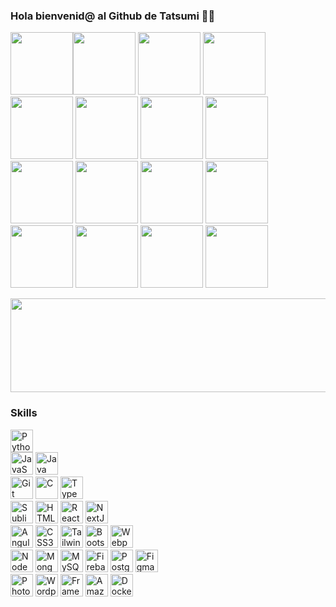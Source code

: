 ### Hola bienvenid@ al Github de Tatsumi 👋😄
<img class=" imga " src="https://media3.giphy.com/media/39BEINr27NNo9FnRAD/giphy.webp?cid=ecf05e473o6oaf8ml5m58yn7h8coa98hrxdgzzigpcdlkdrz&ep=v1_gifs_search&rid=giphy.webp&ct=g" width="100px " height="100" ><img class=" imga " src="https://media0.giphy.com/media/v1.Y2lkPTc5MGI3NjExYjc1MTljamwxbGxlNDhpeXNpbGpveGhqdDd2bW5tY3dpNjNkZ2FpcSZlcD12MV9naWZzX3NlYXJjaCZjdD1n/uHWzPe1dPgkEj2UXZb/giphy.webp" width="100px " height="100" >
<img class=" imga " src="https://media3.giphy.com/media/v1.Y2lkPTc5MGI3NjExYjc1MTljamwxbGxlNDhpeXNpbGpveGhqdDd2bW5tY3dpNjNkZ2FpcSZlcD12MV9naWZzX3NlYXJjaCZjdD1n/BDSZj7aLlvE7MXa90V/giphy.webp" width="100px " height="100" >
<img class=" imga " src="https://media1.giphy.com/media/gm847x3P3bJFhmwhxT/200.webp?cid=790b7611b7519cjl1lle48iysiljoxhjt7vmnmcwi63dgaiq&ep=v1_gifs_search&rid=200.webp&ct=g" width="100px " height="100" >
<img class=" imga " src="https://media1.giphy.com/media/3mJEekHXkjSCnWGTym/200.webp?cid=ecf05e47efdbp28alm9ekzdo7sjgewo9yxk9dblw0qaispvt&ep=v1_gifs_search&rid=200.webp&ct=g" width="100px " height="100" >
<img class=" imga " src="https://media1.giphy.com/media/3o6ZsZwsU65E0qcok8/giphy.webp?cid=ecf05e47vi5dc01lzpz3c2oifv2x2rublnq9mxgstsquaxw6&ep=v1_gifs_search&rid=giphy.webp&ct=g" width="100px " height="100" >
<img class=" imga " src="https://media1.giphy.com/media/IBawXRqkcH4ALM4ets/giphy.webp?cid=ecf05e47vi5dc01lzpz3c2oifv2x2rublnq9mxgstsquaxw6&ep=v1_gifs_search&rid=giphy.webp&ct=g" width="100px " height="100" >
<img class=" imga " src="https://media2.giphy.com/media/8XksvbhGUWKl2/giphy.webp?cid=ecf05e47guxdzujfcykz8ms7ebngt8v422qiurrjn2kzhdp9&ep=v1_gifs_search&rid=giphy.webp&ct=g" width="100px " height="100" > <!-- asd -->
<img class=" imga " src="https://media0.giphy.com/media/aDu75yr47iWvlwhBFa/giphy.webp?cid=ecf05e47jqch35ct672hsh67ivdfe3v8tu0j5js9axuwylt3&ep=v1_gifs_search&rid=giphy.webp&ct=g" width="100px " height="100" >
<img class=" imga " src="https://media2.giphy.com/media/lSpzYD1dQqnyDBay4n/giphy.webp?cid=ecf05e47rpd8usfm4wsbbjyan4q1gvq33ll2wcc4znnf5go8&ep=v1_gifs_search&rid=giphy.webp&ct=g" width="100px " height="100" >
<img class=" imga " src="https://media4.giphy.com/media/uSWjDaqhuJoAGzxbQK/giphy.webp?cid=ecf05e47dkqpxyn3sllcoy8xoaxfk27mo4gja3rxbiydygyl&ep=v1_gifs_search&rid=giphy.webp&ct=g" width="100px " height="100" >
<img class=" imga " src="https://media4.giphy.com/media/CLGi9Twe180EbNY2lK/giphy.webp?cid=ecf05e47famjwgrzjrlomqlz4gxt47llx1isbynt07p5dqem&ep=v1_gifs_search&rid=giphy.webp&ct=g" width="100px " height="100" >
<img class=" imga " src="https://media1.giphy.com/media/sLq0FbsrbGZhreiVJK/giphy.webp?cid=ecf05e47famjwgrzjrlomqlz4gxt47llx1isbynt07p5dqem&ep=v1_gifs_search&rid=giphy.webp&ct=g" width="100px " height="100" >
<img class=" imga " src="https://media0.giphy.com/media/cPZdap8PGhSvABr6xW/giphy.webp?cid=ecf05e47dx0bom11866rbbwue132zggbvt4bwyujhq67l61i&ep=v1_gifs_search&rid=giphy.webp&ct=g" width="100px " height="100" >
<img class=" imga " src="https://media4.giphy.com/media/ViHG6N1Zhq1A7tDwbF/giphy.webp?cid=ecf05e47dx0bom11866rbbwue132zggbvt4bwyujhq67l61i&ep=v1_gifs_search&rid=giphy.webp&ct=g" width="100px " height="100" >
<img class=" imga " src="https://media2.giphy.com/media/7eUfR3hhYgfdFC3sw1/giphy.webp?cid=ecf05e47famjwgrzjrlomqlz4gxt47llx1isbynt07p5dqem&ep=v1_gifs_search&rid=giphy.webp&ct=g" width="100px " height="100" >

<img class=" imga " src="https://media2.giphy.com/media/v1.Y2lkPTc5MGI3NjExYm9mNW0yMHk4MDkzaTQybDE2MnhxbzVyNmp2cGo0c3RsenpkZTZuYiZlcD12MV9pbnRlcm5hbF9naWZfYnlfaWQmY3Q9Zw/ckr4W2ppxPBeIF8dx4/giphy.webp" width="900px " height="150">



### Skills <p align="right">
<a href="https://www.python.org/" target="_blank" rel="noreferrer"><img src="https://raw.githubusercontent.com/danielcranney/readme-generator/main/public/icons/skills/python-colored.svg" width="36" height="36" alt="Python" /></a><br>
<a href="https://developer.mozilla.org/en-US/docs/Web/JavaScript" target="_blank" rel="noreferrer"><img src="https://raw.githubusercontent.com/danielcranney/readme-generator/main/public/icons/skills/javascript-colored.svg" width="36" height="36" alt="JavaScript" /></a>
<a href="https://www.oracle.com/java/" target="_blank" rel="noreferrer"><img src="https://raw.githubusercontent.com/danielcranney/readme-generator/main/public/icons/skills/java-colored.svg" width="36" height="36" alt="Java" /></a><br>
<a href="https://git-scm.com/" target="_blank" rel="noreferrer"><img src="https://raw.githubusercontent.com/danielcranney/readme-generator/main/public/icons/skills/git-colored.svg" width="36" height="36" alt="Git" /></a>
<a href="https://docs.microsoft.com/en-us/cpp/?view=msvc-170" target="_blank" rel="noreferrer"><img src="https://raw.githubusercontent.com/danielcranney/readme-generator/main/public/icons/skills/c-colored.svg" width="36" height="36" alt="C" /></a>
<a href="https://www.typescriptlang.org/" target="_blank" rel="noreferrer"><img src="https://raw.githubusercontent.com/danielcranney/readme-generator/main/public/icons/skills/typescript-colored.svg" width="36" height="36" alt="TypeScript" /></a><br>
<a href="https://www.sublimetext.com/index2" target="_blank" rel="noreferrer"><img src="https://raw.githubusercontent.com/danielcranney/readme-generator/main/public/icons/skills/sublimetext.svg" width="36" height="36" alt="Sublime Text" /></a>
<a href="https://developer.mozilla.org/en-US/docs/Glossary/HTML5" target="_blank" rel="noreferrer"><img src="https://raw.githubusercontent.com/danielcranney/readme-generator/main/public/icons/skills/html5-colored.svg" width="36" height="36" alt="HTML5" /></a>
<a href="https://reactjs.org/" target="_blank" rel="noreferrer"><img src="https://raw.githubusercontent.com/danielcranney/readme-generator/main/public/icons/skills/react-colored.svg" width="36" height="36" alt="React" /></a>
<a href="https://nextjs.org/docs" target="_blank" rel="noreferrer"><img src="https://raw.githubusercontent.com/danielcranney/readme-generator/main/public/icons/skills/nextjs-colored.svg" width="36" height="36" alt="NextJs" /></a><br>
<a href="https://angular.io/" target="_blank" rel="noreferrer"><img src="https://raw.githubusercontent.com/danielcranney/readme-generator/main/public/icons/skills/angularjs-colored.svg" width="36" height="36" alt="Angular" /></a>
<a href="https://www.w3.org/TR/CSS/#css" target="_blank" rel="noreferrer"><img src="https://raw.githubusercontent.com/danielcranney/readme-generator/main/public/icons/skills/css3-colored.svg" width="36" height="36" alt="CSS3" /></a>
<a href="https://tailwindcss.com/" target="_blank" rel="noreferrer"><img src="https://raw.githubusercontent.com/danielcranney/readme-generator/main/public/icons/skills/tailwindcss-colored.svg" width="36" height="36" alt="TailwindCSS" /></a>
<a href="https://getbootstrap.com/" target="_blank" rel="noreferrer"><img src="https://raw.githubusercontent.com/danielcranney/readme-generator/main/public/icons/skills/bootstrap-colored.svg" width="36" height="36" alt="Bootstrap" /></a>
<a href="https://webpack.js.org/" target="_blank" rel="noreferrer"><img src="https://raw.githubusercontent.com/danielcranney/readme-generator/main/public/icons/skills/webpack-colored.svg" width="36" height="36" alt="Webpack" /></a><br>
<a href="https://nodejs.org/en/" target="_blank" rel="noreferrer"><img src="https://raw.githubusercontent.com/danielcranney/readme-generator/main/public/icons/skills/nodejs-colored.svg" width="36" height="36" alt="NodeJS" /></a>
<a href="https://www.mongodb.com/" target="_blank" rel="noreferrer"><img src="https://raw.githubusercontent.com/danielcranney/readme-generator/main/public/icons/skills/mongodb-colored.svg" width="36" height="36" alt="MongoDB" /></a>
<a href="https://www.mysql.com/" target="_blank" rel="noreferrer"><img src="https://raw.githubusercontent.com/danielcranney/readme-generator/main/public/icons/skills/mysql-colored.svg" width="36" height="36" alt="MySQL" /></a>
<a href="https://firebase.google.com/" target="_blank" rel="noreferrer"><img src="https://raw.githubusercontent.com/danielcranney/readme-generator/main/public/icons/skills/firebase-colored.svg" width="36" height="36" alt="Firebase" /></a>
<a href="https://www.postgresql.org/" target="_blank" rel="noreferrer"><img src="https://raw.githubusercontent.com/danielcranney/readme-generator/main/public/icons/skills/postgresql-colored.svg" width="36" height="36" alt="PostgreSQL" /></a>
<a href="https://www.figma.com/" target="_blank" rel="noreferrer"><img src="https://raw.githubusercontent.com/danielcranney/readme-generator/main/public/icons/skills/figma-colored.svg" width="36" height="36" alt="Figma" /></a><br>
<a href="https://www.adobe.com/uk/products/photoshop.html" target="_blank" rel="noreferrer"><img src="https://raw.githubusercontent.com/danielcranney/readme-generator/main/public/icons/skills/photoshop-colored.svg" width="36" height="36" alt="Photoshop" /></a>
<a href="https://wordpress.com" target="_blank" rel="noreferrer"><img src="https://raw.githubusercontent.com/danielcranney/readme-generator/main/public/icons/skills/wordpress-colored.svg" width="36" height="36" alt="Wordpress" /></a>
<a href="https://framer.com" target="_blank" rel="noreferrer"><img src="https://raw.githubusercontent.com/danielcranney/readme-generator/main/public/icons/skills/framer-colored.svg" width="36" height="36" alt="Framer" /></a>
<a href="https://aws.amazon.com" target="_blank" rel="noreferrer"><img src="https://raw.githubusercontent.com/danielcranney/readme-generator/main/public/icons/skills/aws-colored.svg" width="36" height="36" alt="Amazon Web Services" /></a>
<a href="https://www.docker.com/" target="_blank" rel="noreferrer"><img src="https://raw.githubusercontent.com/danielcranney/readme-generator/main/public/icons/skills/docker-colored.svg" width="36" height="36" alt="Docker" /></a>



<!--
**TatsumiDaku/TatsumiDaku** is a ✨ _special_ ✨ repository because its `README.md` (this file) appears on your GitHub profile.

Here are some ideas to get you started:

- 🔭 I’m currently working on ...
- 🌱 I’m currently learning ...
- 👯 I’m looking to collaborate on ...
- 🤔 I’m looking for help with ...
- 💬 Ask me about ...
- 📫 How to reach me: ...
- 😄 Pronouns: ...
- ⚡ Fun fact: ...
-->
